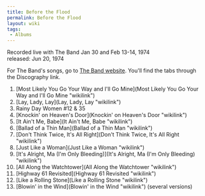 ```yaml
---
title: Before the Flood
permalink: Before the Flood
layout: wiki
tags:
 - Albums
---
```


Recorded live with The Band Jan 30 and Feb 13-14, 1974  
released: Jun 20, 1974

For The Band's songs, go to [The Band website](http://theband.hiof.no/).
You'll find the tabs through the Discography link.

1.  [Most Likely You Go Your Way and I'll Go
    Mine](Most Likely You Go Your Way and I'll Go Mine "wikilink")
2.  [Lay, Lady, Lay](Lay, Lady, Lay "wikilink")
3.  Rainy Day Women \#12 & 35
4.  [Knockin' on Heaven's Door](Knockin' on Heaven's Door "wikilink")
5.  [It Ain't Me, Babe](It Ain't Me, Babe "wikilink")
6.  [Ballad of a Thin Man](Ballad of a Thin Man "wikilink")
7.  [Don't Think Twice, It's All
    Right](Don't Think Twice, It's All Right "wikilink")
8.  [Just Like a Woman](Just Like a Woman "wikilink")
9.  [It's Alright, Ma (I'm Only
    Bleeding)](It's Alright, Ma (I'm Only Bleeding) "wikilink")
10. [All Along the Watchtower](All Along the Watchtower "wikilink")
11. [Highway 61 Revisited](Highway 61 Revisited "wikilink")
12. [Like a Rolling Stone](Like a Rolling Stone "wikilink")
13. [Blowin' in the Wind](Blowin' in the Wind "wikilink") (several
    versions)

